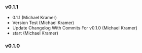 ### v0.1.1
* 0.1.1 (Michael Kramer)
* Version Test (Michael Kramer)
* Update Changelog With Commits For v0.1.0 (Michael Kramer)
* start (Michael Kramer)

### v0.1.0
